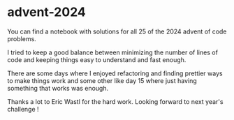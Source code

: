 # advent-2024

You can find a notebook with solutions for all 25 of the 2024 advent of code problems.

I tried to keep a good balance between minimizing the number of lines of code and keeping things easy to understand and fast enough.

There are some days where I enjoyed refactoring and finding prettier ways to make things work and some other like day 15 where just having something that works was enough.

Thanks a lot to Eric Wastl for the hard work. Looking forward to next year's challenge !
